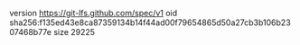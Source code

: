 version https://git-lfs.github.com/spec/v1
oid sha256:f135ed43e8ca87359134b14f44ad00f79654865d50a27cb3b106b2307468b77e
size 29225

